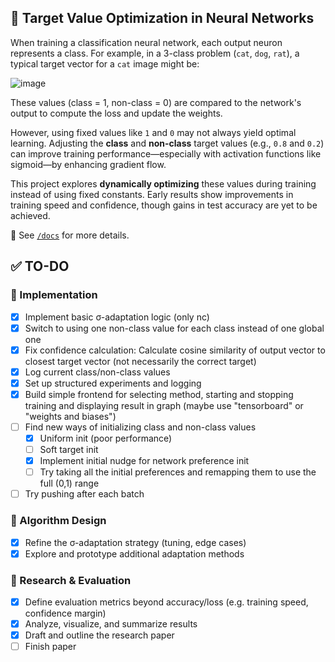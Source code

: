 ## 🎯 Target Value Optimization in Neural Networks

When training a classification neural network, each output neuron represents a class. For example, in a 3-class problem (`cat`, `dog`, `rat`), a typical target vector for a `cat` image might be:

![image](https://github.com/user-attachments/assets/a8c45295-7bd0-41dc-90fa-63855b123508)

These values (class = 1, non-class = 0) are compared to the network's output to compute the loss and update the weights.

However, using fixed values like `1` and `0` may not always yield optimal learning. Adjusting the **class** and **non-class** target values (e.g., `0.8` and `0.2`) can improve training performance—especially with activation functions like sigmoid—by enhancing gradient flow.

This project explores **dynamically optimizing** these values during training instead of using fixed constants. Early results show improvements in training speed and confidence, though gains in test accuracy are yet to be achieved.

📄 See [`/docs`](./docs) for more details.

## ✅ TO-DO

### 🧩 Implementation
- [X] Implement basic σ-adaptation logic (only nc)
- [X] Switch to using one non-class value for each class instead of one global one
- [X] Fix confidence calculation: Calculate cosine similarity of output vector to closest target vector (not necessarily the correct target)
- [X] Log current class/non-class values
- [X] Set up structured experiments and logging
- [X] Build simple frontend for selecting method, starting and stopping training and displaying result in graph (maybe use "tensorboard" or "weights and biases")
- [ ] Find new ways of initializing class and non-class values
  - [X] Uniform init (poor performance)
  - [ ] Soft target init
  - [X] Implement initial nudge for network preference init
  - [ ] Try taking all the initial preferences and remapping them to use the full (0,1) range
- [ ] Try pushing after each batch 

### 🧠 Algorithm Design
- [X] Refine the σ-adaptation strategy (tuning, edge cases)
- [X] Explore and prototype additional adaptation methods

### 🔬 Research & Evaluation
- [X] Define evaluation metrics beyond accuracy/loss (e.g. training speed, confidence margin)
- [X] Analyze, visualize, and summarize results
- [X] Draft and outline the research paper
- [ ] Finish paper
